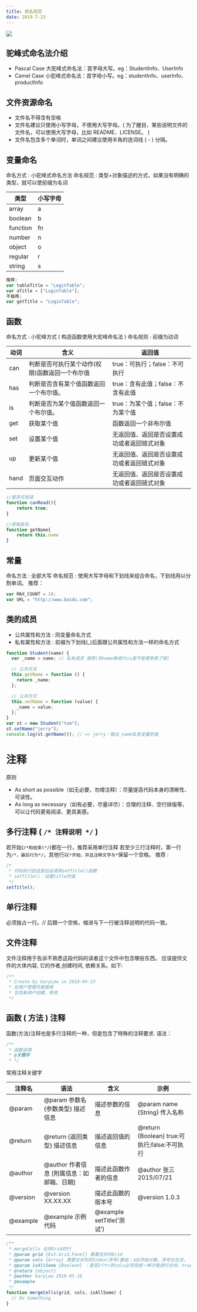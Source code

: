 ```yaml
---
title: 命名规范
date: 2019-7-13
---
```


![](https://cdn.jsdelivr.net/gh/MaYaQ/super-duper-train/img/front-end-develop-standard02.jpg)

<!-- more -->

## 驼峰式命名法介绍

- Pascal Case 大驼峰式命名法：首字母大写。eg：StudentInfo、UserInfo
- Camel Case 小驼峰式命名法：首字母小写。eg：studentInfo、userInfo、productInfo

## 文件资源命名

- 文件名不得含有空格
- 文件名建议只使用小写字母，不使用大写字母。( 为了醒目，某些说明文件的文件名，可以使用大写字母，比如 README、LICENSE。 )
- 文件名包含多个单词时，单词之间建议使用半角的连词线 ( - ) 分隔。

## 变量命名

命名方式 : 小驼峰式命名方法
命名规范 : 类型+对象描述的方式，如果没有明确的类型，就可以使前缀为名词

| 类型     | 小写字母 |
| -------- | -------- |
| array    | a        |
| boolean  | b        |
| function | fn       |
| number   | n        |
| object   | o        |
| regular  | r        |
| string   | s        |

```javascript
推荐;
var tableTitle = "LoginTable";
var aTitle = ["LoginTable"];
不推荐;
var getTitle = "LoginTable";
```

## 函数

命名方式 : 小驼峰方式 ( 构造函数使用大驼峰命名法 )
命名规则 : 前缀为动词

| 动词 | 含义                                           | 返回值                                     |
| ---- | ---------------------------------------------- | ------------------------------------------ |
| can  | 判断是否可执行某个动作(权限)函数返回一个布尔值 | true：可执行；false：不可执行              |
| has  | 判断是否含有某个值函数返回一个布尔值。         | true：含有此值；false：不含有此值          |
| is   | 判断是否为某个值函数返回一个布尔值。           | true：为某个值；false：不为某个值          |
| get  | 获取某个值                                     | 函数返回一个非布尔值                       |
| set  | 设置某个值                                     | 无返回值、返回是否设置成功或者返回链式对象 |
| up   | 更新某个值                                     | 无返回值、返回是否设置成功或者返回链式对象 |
| hand | 页面交互动作                                   | 无返回值、返回是否设置成功或者返回链式对象 |

```javascript
//是否可阅读
function canRead(){
    return true;
}

//获取姓名
function getName{
    return this.name
}
```

## 常量

命名方法 : 全部大写
命名规范 : 使用大写字母和下划线来组合命名，下划线用以分割单词。
推荐：

```javascript
var MAX_COUNT = 10;
var URL = "http://www.baidu.com";
```

## 类的成员

- 公共属性和方法 : 同变量命名方式
- 私有属性和方法 : 前缀为下划线(\_)后面跟公共属性和方法一样的命名方式

```javascript
function Student(name) {
  var _name = name; // 私有成员 推荐(将name换成this是不是更熟悉了呢)

  // 公共方法
  this.getName = function () {
    return _name;
  };

  // 公共方式
  this.setName = function (value) {
    _name = value;
  };
}
var st = new Student("tom");
st.setName("jerry");
console.log(st.getName()); // => jerry：输出_name私有变量的值
```

# 注释

原则

- As short as possible（如无必要，勿增注释）：尽量提高代码本身的清晰性、可读性。
- As long as necessary（如有必要，尽量详尽）：合理的注释、空行排版等，可以让代码更易阅读、更具美感。

## 多行注释 ( `/* 注释说明 */` )

若开始(`/*和结束(*/`)都在一行，推荐采用单行注释
若至少三行注释时，第一行为`/*，最后行为*/`，其他行以`*开始，并且注释文字与*`保留一个空格。
推荐 :

```javascript
/*
 * 代码执行到这里后会调用setTitle()函数
 * setTitle()：设置title的值
 */
setTitle();
```

## 单行注释

必须独占一行。// 后跟一个空格，缩进与下一行被注释说明的代码一致。

## 文件注释

文件注释用于告诉不熟悉这段代码的读者这个文件中包含哪些东西。 应该提供文件的大体内容, 它的作者,创建时间, 依赖关系。如下:

```javascript
/**
 * Create by GaryLew in 2019-04-23
 * 在用户管理页面使用
 * 包含新用户创建、修改
 */
```

## 函数 ( 方法 ) 注释

函数(方法)注释也是多行注释的一种，但是包含了特殊的注释要求.
语法：

```javascript
/**
 * 函数说明
 * @关键字
 * */
```

常用注释关键字

| 注释名   | 语法                                      | 含义                      | 示例                                         |
| -------- | ----------------------------------------- | ------------------------- | -------------------------------------------- |
| @param   | @param 参数名 {参数类型} 描述信息         | 描述参数的信息            | @param name {String} 传入名称                |
| @return  | @return {返回类型} 描述信息               | 描述返回值的信息          | @return {Boolean} true:可执行;false:不可执行 |
| @author  | @author 作者信息 [附属信息：如邮箱、日期] | 描述此函数作者的信息      | @author 张三 2015/07/21                      |
| @version | @version XX.XX.XX                         | 描述此函数的版本号        | @version 1.0.3                               |
| @example | @example 示例代码                         | @example setTitle(‘测试’) |

```javascript
/**
 * mergeCells 合并Grid的行
 * @param grid {Ext.Grid.Panel} 需要合并的Grid
 * @param cols {Array} 需要合并列的Index(序号)数组；从0开始计数，序号也包含。
 * @param isAllSome {Boolean} ：是否2个tr的cols必须完成一样才能进行合并。true：完成一样；false(默认)：不完全一样
 * @return {object}
 * @author GaryLew 2019-05-16
 * @example
 */
function mergeCells(grid, cols, isAllSome) {
  // Do Something
}
```
